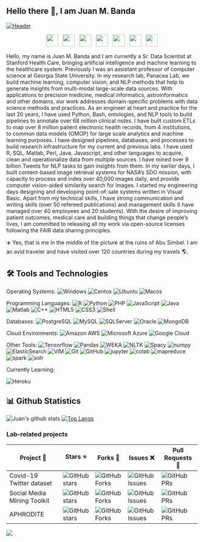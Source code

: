 ## Hello there 👋, I am Juan M. Banda

[![Header](http://www.jmbanda.com/github_header.jpg "Header")](http://www.jmbanda.com)
<p align='center'>
<a href="https://devpost.com/jmbanda"><img height="32" src="http://www.jmbanda.com/devpost_icon.png"></a>&nbsp;&nbsp;
<a href="https://www.gihub.com/jmbanda"><img height="32" src="http://www.jmbanda.com/github_icon.png"></a>&nbsp;&nbsp;
<a href="https://www.linkedin.com/in/jmbanda/"><img height="32" src="http://www.jmbanda.com/linkedin_icon.png"></a>&nbsp;&nbsp;
<a href="https://twitter.com/drjmbanda"><img height="32" src="http://www.jmbanda.com/twitter_icon.png"></a>&nbsp;&nbsp;
<a href="https://500px.com/jbanda"><img height="32" src="http://www.jmbanda.com/500px_icon.png"></a>&nbsp;&nbsp;
<a href="https://scholar.google.com/citations?user=lCgSjYAAAAAJ&hl=en"><img height="32" src="http://www.jmbanda.com/google_scholar_icon.png"></a>&nbsp;&nbsp;
<a href="https://www.researchgate.net/profile/Juan_Banda"><img height="32" src="http://www.jmbanda.com/research_gate_icon.png"></a>
</p>

Hello, my name is Juan M. Banda and I am currently a Sr. Data Scientist at Stanford Health Care, bringing artificial intelligence and machine learning to the healthcare system. Previously I was an assistant professor of computer science at Georgia State University. In my research lab, Panacea Lab, we build machine learning, computer vision, and NLP methods that help to generate insights from multi-modal large-scale data sources. With applications to precision medicine, medical informatics, astroinformatics and other domains, our work addresses domain-specific problems with data science methods and practices. As an engineer at heart and practice for the last 20 years, I have used Python, Bash, ontologies, and NLP tools to build pipelines to annotate over 68 million clinical notes. I have built custom ETLs to map over 8 million patient electronic health records, from 4 institutions, to common data models (OMOP) for large scale analytics and machine learning purposes. I have designed pipelines, databases, and processes to build research infrastructure for my current and previous labs. I have used R, SQL, Matlab, Perl, Java, Javascript, and other languages to acquire, clean and operationalize data from multiple sources. I have mined over 9 billion Tweets for NLP tasks to gain insights from them. In my earlier days, I built content-based image retrieval systems for NASA’s SDO mission, with capacity to process and index over 40,000 images daily, and provide computer vision-aided similarity search for images. I started my engineering days designing and developing point-of-sale systems written in Visual Basic. Apart from my technical skills, I have strong communication and writing skills (over 50 refereed publications) and management skills (I have managed over 40 employees and 20 students). With the desire of improving patient outcomes, medical care and building things that change people’s lives, I am committed to releasing all my work via open-source licenses following the FAIR data sharing principles. 

✈️ Yes, that is me in the middle of the picture at the ruins of Abu Simbel. I am an avid traveler and have visited over 120 countries during my travels 🌎.

## 🛠️ Tools and Technologies
Operating Systems:
![Windows](https://img.shields.io/badge/-windows-black?style=flat-square&logo=windows)
![Centos](https://img.shields.io/badge/-centos-black?style=flat-square&logo=centos)
![Ubuntu](https://img.shields.io/badge/-ubuntu-black?style=flat-square&logo=ubuntu)
![Macos](https://img.shields.io/badge/-MacOS-black?style=flat-square&logo=apple)

Programming Languages:
![R](https://img.shields.io/badge/-R-black?style=flat-square&logo=R)
![Python](https://img.shields.io/badge/-Python-black?style=flat-square&logo=Python)
![PHP](https://img.shields.io/badge/-PHP-black?style=flat-square&logo=PHP)
![JavaScript](https://img.shields.io/badge/-JavaScript-black?style=flat-square&logo=javascript)
![Java](https://img.shields.io/badge/-java-black?style=flat-square&logo=java)
![Matlab](https://img.shields.io/badge/-Matlab-black?style=flat-square&logo=mathworks)
![C++](https://img.shields.io/badge/-C++-black?style=flat-square&logo=c)
![HTML5](https://img.shields.io/badge/-HTML5-black?style=flat-square&logo=html5&logoColor=white)
![CSS3](https://img.shields.io/badge/-CSS3-black?style=flat-square&logo=css3)
![Shell](https://img.shields.io/badge/-Bash-black?style=flat-square&logo=gnu-bash)

Databases:
![PostgreSQL](https://img.shields.io/badge/-PostgreSQL-black?style=flat-square&logo=postgresql)
![MySQL](https://img.shields.io/badge/-MySQL-black?style=flat-square&logo=mysql)
![SQLServer](https://img.shields.io/badge/-Microsoft%20SQL%20Server-black?style=flat-square&logo=microsoft-sql-server)
![Oracle](https://img.shields.io/badge/-Oracle-black?style=flat-square&logo=oracle)
![MongoDB](https://img.shields.io/badge/-MongoDB-black?style=flat-square&logo=mongodb)

Cloud Environments:
![Amazon AWS](https://img.shields.io/badge/Amazon%20AWS-black?style=flat-square&logo=amazon-aws)
![Microsoft Azure](https://img.shields.io/badge/Microsoft%20Azure-black?style=flat-square&logo=microsoft-azure)
![Google Cloud](https://img.shields.io/badge/Google%20Cloud-black?style=flat-square&logo=google-cloud)

Other Tools:
![Tensorflow](https://img.shields.io/badge/-Tensorflow-181717?style=flat-square&logo=tensorflow)
![Pandas](https://img.shields.io/badge/-Pandas-181717?style=flat-square&logo=pandas)
![WEKA](https://img.shields.io/badge/-WEKA-181717?style=flat-square&logo=WEKA)
![NLTK](https://img.shields.io/badge/-NLTK-181717?style=flat-square&logo=NLTK)
![Spacy](https://img.shields.io/badge/-Spacy-181717?style=flat-square&logo=Spacy)
![numpy](https://img.shields.io/badge/-Numpy-181717?style=flat-square&logo=Numpy)
![ElasticSearch](https://img.shields.io/badge/-ElasticSearch-black?style=flat-square&logo=elasticsearch)
![VIM](https://img.shields.io/badge/-VIM-black?style=flat-square&logo=vim)
![Git](https://img.shields.io/badge/-Git-black?style=flat-square&logo=git)
![GitHub](https://img.shields.io/badge/-GitHub-181717?style=flat-square&logo=github)
![jupyter](https://img.shields.io/badge/-JupyterNotebooks-181717?style=flat-square&logo=jupyter)
![colab](https://img.shields.io/badge/-Colab-181717?style=flat-square&logo=google)
![mapreduce](https://img.shields.io/badge/-Mapreduce-181717?style=flat-square&logo=mapReduce)
![spark](https://img.shields.io/badge/-Apache%20Spark-181717?style=flat-square&logo=apache-spark)
![solr](https://img.shields.io/badge/-Apache%20Solr-181717?style=flat-square&logo=apache-solr)

Currently Learning:

![Heroku](https://img.shields.io/badge/-Heroku-430098?style=flat-square&logo=heroku)

## 📊 Github Statistics

![Juan's github stats](https://github-readme-stats.vercel.app/api?username=jmbanda&theme=merko&show_icons=true&count_private=true) [![Top Langs](https://github-readme-stats.vercel.app/api/top-langs/?username=jmbanda&langs_count=10&theme=merko&layout=compact)](https://github.com/jmbanda)

<h3>Lab-related projects</h3>

| Project  🚧 | Stars :star: | Forks 🍴 | Issues ❌ | Pull Requests 🌿 |
|---------|-------|-------|--------|---------------|
| Covid-19 Twitter dataset | ![GitHub stars](https://img.shields.io/github/stars/thepanacealab/covid19_twitter?style=for-the-badge) | ![GitHub Forks](https://img.shields.io/github/forks/thepanacealab/covid19_twitter?style=for-the-badge) | ![GitHub Issues](https://img.shields.io/github/issues/thepanacealab/covid19_twitter?style=for-the-badge) | ![GitHub PRs](https://img.shields.io/github/issues-pr/thepanacealab/covid19_twitter?style=for-the-badge) |
| Social Media Mining Toolkit | ![GitHub stars](https://img.shields.io/github/stars/thepanacealab/SMMT?style=for-the-badge) | ![GitHub Forks](https://img.shields.io/github/forks/thepanacealab/SMMT?style=for-the-badge) | ![GitHub Issues](https://img.shields.io/github/issues/thepanacealab/SMMT?style=for-the-badge) | ![GitHub PRs](https://img.shields.io/github/issues-pr/thepanacealab/SMMT?style=for-the-badge) |
| APHRODITE | ![GitHub stars](https://img.shields.io/github/stars/OHDSI/Aphrodite?style=for-the-badge) | ![GitHub Forks](https://img.shields.io/github/forks/OHDSI/Aphrodite?style=for-the-badge) | ![GitHub Issues](https://img.shields.io/github/issues/OHDSI/Aphrodite?style=for-the-badge) | ![GitHub PRs](https://img.shields.io/github/issues-pr/OHDSI/Aphrodite?style=for-the-badge) |

![](https://komarev.com/ghpvc/?username=jmbanda)
